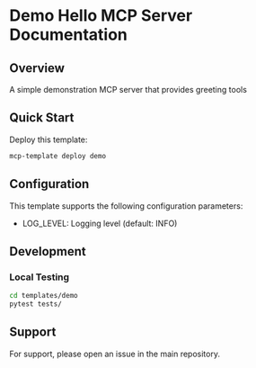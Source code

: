 # Demo Hello MCP Server Documentation

## Overview

A simple demonstration MCP server that provides greeting tools

## Quick Start

Deploy this template:

```bash
mcp-template deploy demo
```

## Configuration

This template supports the following configuration parameters:

- LOG_LEVEL: Logging level (default: INFO)

## Development

### Local Testing

```bash
cd templates/demo
pytest tests/
```

## Support

For support, please open an issue in the main repository.

